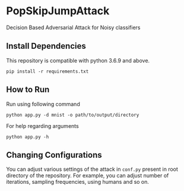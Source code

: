 # PopSkipJumpAttack
Decision Based Adversarial Attack for Noisy classifiers 

## Install Dependencies
This repository is compatible with python 3.6.9 and above.

```pip install -r requirements.txt```

## How to Run
Run using following command

```python app.py -d mnist -o path/to/output/directory```

For help regarding arguments

```python app.py -h```

## Changing Configurations
You can adjust various settings of the attack in `conf.py` present in root directory of the repository.
For example, you can adjust number of iterations, sampling frequencies, using humans and so on. 